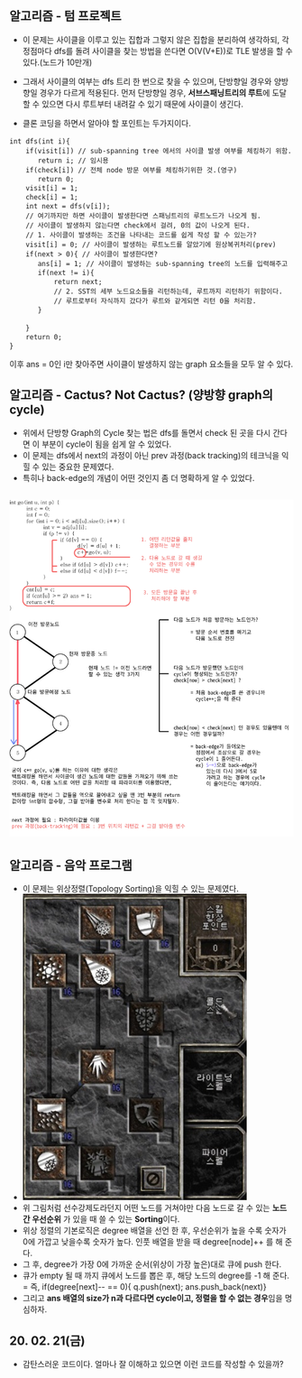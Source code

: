 ## 알고리즘 - 텀 프로젝트
 - 이 문제는 사이클을 이루고 있는 집합과 그렇지 않은 집합을 분리하여 생각하되,
   각 정점마다 dfs를 돌려 사이클을 찾는 방법을 쓴다면 O(V(V+E))로 TLE 발생을 할 수 있다.(노드가 10만개)
 - 그래서 사이클의 여부는 dfs 트리 한 번으로 찾을 수 있으며,
   단방향일 경우와 양방향일 경우가 다르게 적용된다.
   먼저 단방향일 경우, **서브스패닝트리의 루트**에 도달할 수 있으면 다시 루트부터 내려갈 수 있기 때문에 사이클이 생긴다.

 - 클론 코딩을 하면서 알아야 할 포인트는 두가지이다.
 ```
 int dfs(int i){
     if(visit[i]) // sub-spanning tree 에서의 사이클 발생 여부를 체킹하기 위함.
        return i; // 임시용
     if(check[i]) // 전체 node 방문 여부를 체킹하기위한 것.(영구)
        return 0;
     visit[i] = 1;
     check[i] = 1;
     int next = dfs(v[i]); 
     // 여기까지만 하면 사이클이 발생한다면 스패닝트리의 루트노드가 나오게 됨.
     // 사이클이 발생하지 않는다면 check에서 걸려, 0의 값이 나오게 된다.
     // 1. 사이클이 발생하는 조건을 나타내는 코드를 쉽게 작성 할 수 있는가?
     visit[i] = 0; // 사이클이 발생하는 루트노드를 알았기에 원상복귀처리(prev)
     if(next > 0){ // 사이클이 발생한다면?
        ans[i] = 1; // 사이클이 발생하는 sub-spanning tree의 노드를 입력해주고
        if(next != i){
            return next; 
            // 2. SST의 세부 노드요소들을 리턴하는데, 루트까지 리턴하기 위함이다.
            // 루트로부터 자식까지 갔다가 루트와 같게되면 리턴 0을 처리함.
        }

     }
     return 0;
 }
 ```
 이후 ans = 0인 i만 찾아주면 사이클이 발생하지 않는 graph 요소들을 모두 알 수 있다.

 ## 알고리즘 - Cactus? Not Cactus? (양방향 graph의 cycle)
  - 위에서 단방향 Graph의 Cycle 찾는 법은 dfs를 돌면서 check 된 곳을 다시 간다면 이 부분이 cycle이 됨을 쉽게 알 수 있었다.
  - 이 문제는 dfs에서 next의 과정이 아닌 prev 과정(back tracking)의 테크닉을 익힐 수 있는 중요한 문제였다.
  - 특히나 back-edge의 개념이 어떤 것인지 좀 더 명확하게 알 수 있었다.

  ![Alt text](./img/img_200221.jpg)
  ---

 ## 알고리즘 - 음악 프로그램
  - 이 문제는 위상정렬(Topology Sorting)을 익힐 수 있는 문제였다.
  - ![Alt text](./img/img_200221(2).jpg)
  - 위 그림처럼 선수강제도라던지 어떤 노드를 거쳐야만 다음 노드로 갈 수 있는 __노드간 우선순위__ 가 있을 때 쓸 수 있는 **Sorting**이다.
  - 위상 정렬의 기본로직은 degree 배열을 선언 한 후, 우선순위가 높을 수록 숫자가 0에 가깝고 낮을수록 숫자가 높다. 인풋 배열을 받을 때 degree[node]++ 를 해 준다.
  - 그 후, degree가 가장 0에 가까운 순서(위상이 가장 높은)대로 큐에 push 한다.
  - 큐가 empty 될 때 까지 큐에서 노드를 뽑은 후, 해당 노드의 degree를 -1 해 준다.
    = 즉, if(degree[next]-- == 0){ q.push(next); ans.push_back(next)}
  - 그리고 **ans 배열의 size가 n과 다르다면 cycle이고, 정렬을 할 수 없는 경우**임을 명심하자.

  
## 20. 02. 21(금)
 - 감탄스러운 코드이다. 얼마나 잘 이해하고 있으면 이런 코드를 작성할 수 있을까?